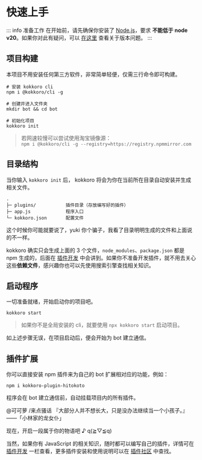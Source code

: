 # 快速上手

::: info 准备工作
在开始前，请先确保你安装了 [Node.js](https://nodejs.org/zh-cn/)，要求 **不能低于 node v20**。如果你对此有疑问，可以 [在这里](/about/faq) 查看关于版本问题。
:::

## 项目构建

本项目不用安装任何第三方软件，非常简单轻便，仅需三行命令即可构建。

```shell:no-line-numbers
# 安装 kokkoro cli
npm i @kokkoro/cli -g

# 创建并进入文件夹
mkdir bot && cd bot

# 初始化项目
kokkoro init
```

> 若网速较慢可以尝试使用淘宝镜像源：  
> `npm i @kokkoro/cli -g --registry=https://registry.npmmirror.com`

## 目录结构

当你输入 `kokkoro init` 后， kokkoro 将会为你在当前所在目录自动安装并生成相关文件。

```tex:no-line-numbers
.
├─ plugins/           插件目录（存放编写好的插件）
├─ app.js             程序入口
└─ kokkoro.json       配置文件
```

这个时候你可能就要说了，yuki 你个骗子，我看了目录明明生成的文件和上面说的不一样。

kokkoro 确实只会生成上面的 3 个文件，`node_modules`、`package.json` 都是 npm 生成的，后面在 [插件开发](/develop/application) 中会讲到。如果你不准备开发插件，就不用去关心这些**依赖文件**，感兴趣你也可以先使用搜索引擎查找相关知识。

## 启动程序

一切准备就绪，开始启动你的项目吧。

```shell:no-line-numbers
kokkoro start
```

> 如果你不是全局安装的 cli，就要使用 `npx kokkoro start` 启动项目。

如上述步骤无误，在项目启动后，便会开始为 bot 建立通信。

## 插件扩展

你可以直接安装 npm 插件来为自己的 bot 扩展相对应的功能，例如：

```shell:no-line-numbers
npm i kokkoro-plugin-hitokoto
```

程序会在 bot 建立通信前，自动挂载项目内的所有插件。

<ChatPanel>
  <ChatMessage :qq="2225151531" nickname="Yuki">@可可萝 /来点骚话</ChatMessage>
  <ChatMessage :qq="2854205915" nickname="可可萝">『大部分人并不想长大，只是没办法继续当一个小孩子。』——「小林家的龙女仆」</ChatMessage>
</ChatPanel>

现在，开启一段属于你的物语吧 ♪ q(≧▽≦q)

当然，如果你有 JavaScript 的相关知识，随时都可以编写自己的插件，详情可在 [插件开发](/develop/overview) 一栏查看，更多插件安装和使用说明可以在 [插件社区](/plugin/awesome) 中查找。
